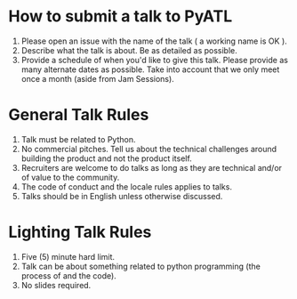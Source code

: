 # How to submit a talk to PyATL

1. Please open an issue with the name of the talk ( a working name is OK ).
2. Describe what the talk is about. Be as detailed as possible.
3. Provide a schedule of when you'd like to give this talk. Please provide as many alternate dates as possible. Take into account that we only meet once a month (aside from Jam Sessions).


# General Talk Rules

1. Talk must be related to Python. 
2. No commercial pitches. Tell us about the technical challenges around building the product and not the product itself.
3. Recruiters are welcome to do talks as long as they are technical and/or of value to the community.
4. The code of conduct and the locale rules applies to talks. 
5. Talks should be in English unless otherwise discussed.


# Lighting Talk Rules

1. Five (5) minute hard limit.
2. Talk can be about something related to python programming (the process of and the code).
3. No slides required.
